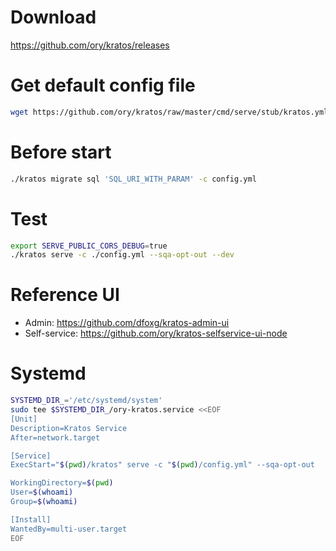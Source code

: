 # Download
https://github.com/ory/kratos/releases

# Get default config file
```sh
wget https://github.com/ory/kratos/raw/master/cmd/serve/stub/kratos.yml
```

# Before start
```sh
./kratos migrate sql 'SQL_URI_WITH_PARAM' -c config.yml
```

# Test
```sh
export SERVE_PUBLIC_CORS_DEBUG=true
./kratos serve -c ./config.yml --sqa-opt-out --dev
```

# Reference UI
- Admin: https://github.com/dfoxg/kratos-admin-ui
- Self-service: https://github.com/ory/kratos-selfservice-ui-node

# Systemd
```sh
SYSTEMD_DIR_='/etc/systemd/system'
sudo tee $SYSTEMD_DIR_/ory-kratos.service <<EOF
[Unit]
Description=Kratos Service
After=network.target

[Service]
ExecStart="$(pwd)/kratos" serve -c "$(pwd)/config.yml" --sqa-opt-out

WorkingDirectory=$(pwd)
User=$(whoami)
Group=$(whoami)

[Install]
WantedBy=multi-user.target
EOF
```